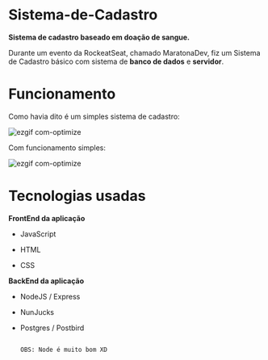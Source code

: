 # Sistema-de-Cadastro
__Sistema de cadastro baseado em doação de sangue.__

Durante um evento da RockeatSeat, chamado MaratonaDev, fiz um Sistema de Cadastro básico com sistema de __banco de dados__ e __servidor__.

# Funcionamento

Como havia dito é um simples sistema de cadastro:

![ezgif com-optimize](https://user-images.githubusercontent.com/60011182/75093499-0d353180-5561-11ea-9b47-469176bb7840.gif)

Com funcionamento simples:

![ezgif com-optimize](https://user-images.githubusercontent.com/60011182/75093920-07d9e600-5565-11ea-9b71-756e2817bdb4.gif)

# Tecnologias usadas
__FrontEnd da aplicação__

  - JavaScript
  
  - HTML
  
  - CSS
  
__BackEnd da aplicação__

  - NodeJS / Express
  
  - NunJucks
  
  - Postgres / Postbird
  

                                                                            
                                                                                OBS: Node é muito bom XD
